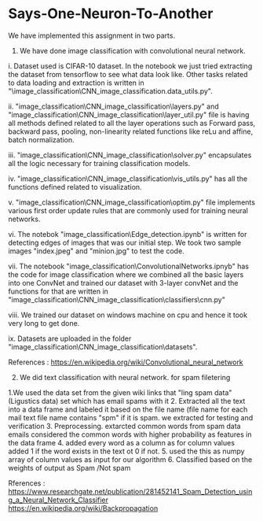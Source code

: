 # Says-One-Neuron-To-Another
We have implemented this assignment in two parts.
1. We have done image classification with convolutional neural network.
  
  i. Dataset used is CIFAR-10 dataset. In the notebook we just tried extracting the dataset from tensorflow to see what data look like.    Other tasks related to data loading and extraction is written in "\image_classification\CNN_image_classification.data_utils.py".
  
  ii. "image_classification\CNN_image_classification\layers.py" and "image_classification\CNN_image_classification\layer_util.py" file is having all methods defined related to all the layer operations such as Forward pass, backward pass, pooling, non-linearity related functions like reLu and affine, batch normalization.
  
  iii. "image_classification\CNN_image_classification\solver.py" encapsulates all the logic necessary for training classification models.
  
  iv. "image_classification\CNN_image_classification\vis_utils.py" has all the functions defined related to visualization.
  
  v. "image_classification\CNN_image_classification\optim.py" file implements various first order update rules that are commonly used for training neural networks. 
  
  vi. The notebok "image_classification\Edge_detection.ipynb" is written for detecting edges of images that was our initial step. We took two sample images "index.jpeg" and "minion.jpg" to test the code.
  
  vii. The notebook "image_classification\ConvolutionalNetworks.ipnyb" has the code for image classification where we combined all the basic layers into one ConvNet and trained our dataset with 3-layer convNet and the functions for that are written in "image_classification\CNN_image_classification\classifiers\cnn.py"
  
  viii. We trained our dataset on windows machine on cpu and hence it took very long to get done.
  
  ix. Datasets are uploaded in the folder "image_classification\CNN_image_classification\datasets".
 
 References : https://en.wikipedia.org/wiki/Convolutional_neural_network

2. We did text classification with neural network. for spam filetering

1.We used the data set from the given wiki links that "ling spam data"(Ligustics data) set which has email spams with it
2. Extracted all the text into a data frame and labeled it based on the file name (file name for each mail text file name contains "spm" if it is spam. we extracted for testing and verification
3. Preprocessing. extarcted common words from spam data emails considered the common words with higher probability as features in the data frame
4. added every word as a column as for column values added 1 if the word exists in the text ot 0 if not.
5. used the this as numpy array of column values as input for our algorithm
6. Classified based on the weights of output as Spam /Not spam

Rferences :
https://www.researchgate.net/publication/281452141_Spam_Detection_using_a_Neural_Network_Classifier
https://en.wikipedia.org/wiki/Backpropagation

